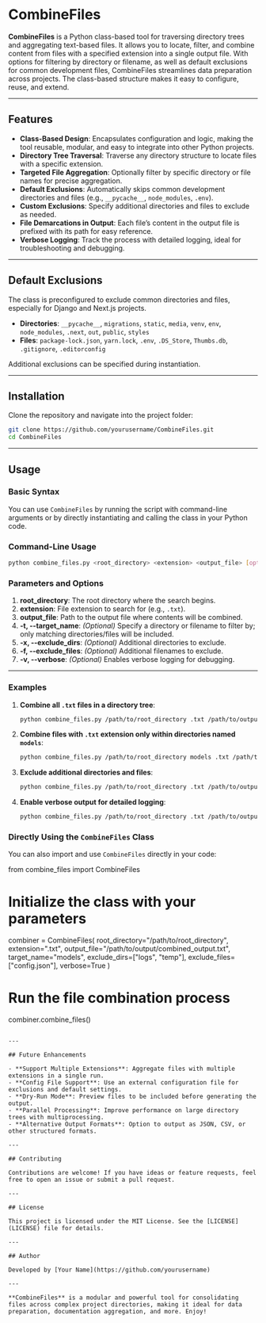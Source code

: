 # CombineFiles

**CombineFiles** is a Python class-based tool for traversing directory trees and aggregating text-based files. It allows you to locate, filter, and combine content from files with a specified extension into a single output file. With options for filtering by directory or filename, as well as default exclusions for common development files, CombineFiles streamlines data preparation across projects. The class-based structure makes it easy to configure, reuse, and extend.

---

## Features

- **Class-Based Design**: Encapsulates configuration and logic, making the tool reusable, modular, and easy to integrate into other Python projects.
- **Directory Tree Traversal**: Traverse any directory structure to locate files with a specific extension.
- **Targeted File Aggregation**: Optionally filter by specific directory or file names for precise aggregation.
- **Default Exclusions**: Automatically skips common development directories and files (e.g., `__pycache__`, `node_modules`, `.env`).
- **Custom Exclusions**: Specify additional directories and files to exclude as needed.
- **File Demarcations in Output**: Each file’s content in the output file is prefixed with its path for easy reference.
- **Verbose Logging**: Track the process with detailed logging, ideal for troubleshooting and debugging.

---

## Default Exclusions

The class is preconfigured to exclude common directories and files, especially for Django and Next.js projects.

- **Directories**: `__pycache__`, `migrations`, `static`, `media`, `venv`, `env`, `node_modules`, `.next`, `out`, `public`, `styles`
- **Files**: `package-lock.json`, `yarn.lock`, `.env`, `.DS_Store`, `Thumbs.db`, `.gitignore`, `.editorconfig`

Additional exclusions can be specified during instantiation.

---

## Installation

Clone the repository and navigate into the project folder:

```bash
git clone https://github.com/yourusername/CombineFiles.git
cd CombineFiles
```

---

## Usage

### Basic Syntax

You can use `CombineFiles` by running the script with command-line arguments or by directly instantiating and calling the class in your Python code.

### Command-Line Usage

```bash
python combine_files.py <root_directory> <extension> <output_file> [options]
```

### Parameters and Options

1. **root_directory**: The root directory where the search begins.
2. **extension**: File extension to search for (e.g., `.txt`).
3. **output_file**: Path to the output file where contents will be combined.
4. **-t, --target_name**: *(Optional)* Specify a directory or filename to filter by; only matching directories/files will be included.
5. **-x, --exclude_dirs**: *(Optional)* Additional directories to exclude.
6. **-f, --exclude_files**: *(Optional)* Additional filenames to exclude.
7. **-v, --verbose**: *(Optional)* Enables verbose logging for debugging.

---

### Examples

1. **Combine all `.txt` files in a directory tree**:
   ```bash
   python combine_files.py /path/to/root_directory .txt /path/to/output/combined_output.txt
   ```

2. **Combine files with `.txt` extension only within directories named `models`**:
   ```bash
   python combine_files.py /path/to/root_directory models .txt /path/to/output/combined_output.txt
   ```

3. **Exclude additional directories and files**:
   ```bash
   python combine_files.py /path/to/root_directory .txt /path/to/output/combined_output.txt -x logs temp -f config.json
   ```

4. **Enable verbose output for detailed logging**:
   ```bash
   python combine_files.py /path/to/root_directory .txt /path/to/output/combined_output.txt --verbose
   ```

### Directly Using the `CombineFiles` Class

You can also import and use `CombineFiles` directly in your code:


from combine_files import CombineFiles

# Initialize the class with your parameters
combiner = CombineFiles(
    root_directory="/path/to/root_directory",
    extension=".txt",
    output_file="/path/to/output/combined_output.txt",
    target_name="models",
    exclude_dirs=["logs", "temp"],
    exclude_files=["config.json"],
    verbose=True
)

# Run the file combination process
combiner.combine_files()
```

---

## Future Enhancements

- **Support Multiple Extensions**: Aggregate files with multiple extensions in a single run.
- **Config File Support**: Use an external configuration file for exclusions and default settings.
- **Dry-Run Mode**: Preview files to be included before generating the output.
- **Parallel Processing**: Improve performance on large directory trees with multiprocessing.
- **Alternative Output Formats**: Option to output as JSON, CSV, or other structured formats.

---

## Contributing

Contributions are welcome! If you have ideas or feature requests, feel free to open an issue or submit a pull request.

---

## License

This project is licensed under the MIT License. See the [LICENSE](LICENSE) file for details.

---

## Author

Developed by [Your Name](https://github.com/yourusername)

---

**CombineFiles** is a modular and powerful tool for consolidating files across complex project directories, making it ideal for data preparation, documentation aggregation, and more. Enjoy!
```
